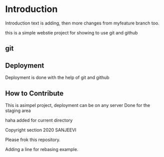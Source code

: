 # Introduction
Introduction text is adding, then more changes from myfeature branch too.

this is a simple webstie project for 
showing to use git and github

## git

## Deployment
Deployment is done with the help of git and github

## How to Contribute

This is asimpel project, deployment can be on any server
Done for the staging area


haha added for current directory


Copyright section 2020 SANJEEVI

Please frok this repository.

Adding a line for rebasing example.
